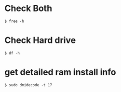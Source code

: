 # Check Both
`$ free -h`

# Check Hard drive
`$ df -h`

# get detailed ram install info
`$ sudo dmidecode -t 17`

